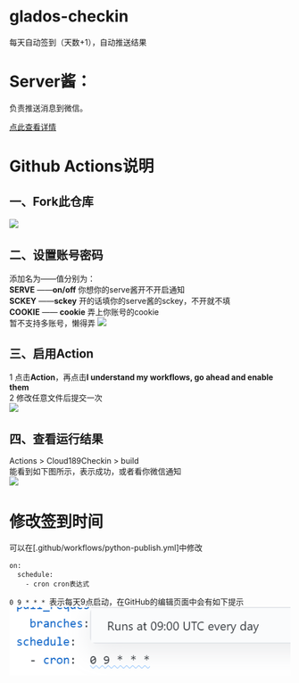 # glados-checkin
  每天自动签到（天数+1），自动推送结果  

# Server酱：
负责推送消息到微信。

[点此查看详情](http://sc.ftqq.com/3.version)


# Github Actions说明
## 一、Fork此仓库
![](http://tu.yaohuo.me/imgs/2020/06/f059fe73afb4ef5f.png)
## 二、设置账号密码

添加名为——值分别为：  
**SERVE**  ——**on/off** 你想你的serve酱开不开启通知  
**SCKEY**  ——**sckey**  开的话填你的serve酱的sckey，不开就不填   
**COOKIE** —— **cookie** 弄上你账号的cookie  
暂不支持多账号，懒得弄
![](http://tu.yaohuo.me/imgs/2020/06/748bf9c0ca6143cd.png)

## 三、启用Action
1 点击**Action**，再点击**I understand my workflows, go ahead and enable them**  
2 修改任意文件后提交一次  
![](http://tu.yaohuo.me/imgs/2020/06/34ca160c972b9927.png)

## 四、查看运行结果
Actions > Cloud189Checkin > build  
能看到如下图所示，表示成功，或者看你微信通知  
![](http://tu.yaohuo.me/imgs/2020/06/289432b53bded61c.png)  
  
# 修改签到时间
可以在[.github/workflows/python-publish.yml]中修改  
```
on:
  schedule:
    - cron cron表达式
```
`0 9 * * * `表示每天9点启动，在GitHub的编辑页面中会有如下提示
![](https://raw.githubusercontent.com/458744230/pic/master/img/20200727230953.png)
